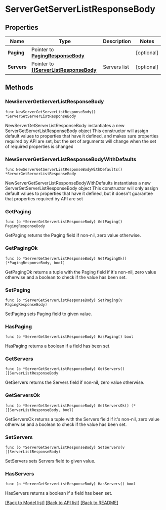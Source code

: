 # ServerGetServerListResponseBody

## Properties

Name | Type | Description | Notes
------------ | ------------- | ------------- | -------------
**Paging** | Pointer to [**PagingResponseBody**](PagingResponseBody.md) |  | [optional] 
**Servers** | Pointer to [**[]ServerListResponseBody**](ServerListResponseBody.md) | Servers list | [optional] 

## Methods

### NewServerGetServerListResponseBody

`func NewServerGetServerListResponseBody() *ServerGetServerListResponseBody`

NewServerGetServerListResponseBody instantiates a new ServerGetServerListResponseBody object
This constructor will assign default values to properties that have it defined,
and makes sure properties required by API are set, but the set of arguments
will change when the set of required properties is changed

### NewServerGetServerListResponseBodyWithDefaults

`func NewServerGetServerListResponseBodyWithDefaults() *ServerGetServerListResponseBody`

NewServerGetServerListResponseBodyWithDefaults instantiates a new ServerGetServerListResponseBody object
This constructor will only assign default values to properties that have it defined,
but it doesn't guarantee that properties required by API are set

### GetPaging

`func (o *ServerGetServerListResponseBody) GetPaging() PagingResponseBody`

GetPaging returns the Paging field if non-nil, zero value otherwise.

### GetPagingOk

`func (o *ServerGetServerListResponseBody) GetPagingOk() (*PagingResponseBody, bool)`

GetPagingOk returns a tuple with the Paging field if it's non-nil, zero value otherwise
and a boolean to check if the value has been set.

### SetPaging

`func (o *ServerGetServerListResponseBody) SetPaging(v PagingResponseBody)`

SetPaging sets Paging field to given value.

### HasPaging

`func (o *ServerGetServerListResponseBody) HasPaging() bool`

HasPaging returns a boolean if a field has been set.

### GetServers

`func (o *ServerGetServerListResponseBody) GetServers() []ServerListResponseBody`

GetServers returns the Servers field if non-nil, zero value otherwise.

### GetServersOk

`func (o *ServerGetServerListResponseBody) GetServersOk() (*[]ServerListResponseBody, bool)`

GetServersOk returns a tuple with the Servers field if it's non-nil, zero value otherwise
and a boolean to check if the value has been set.

### SetServers

`func (o *ServerGetServerListResponseBody) SetServers(v []ServerListResponseBody)`

SetServers sets Servers field to given value.

### HasServers

`func (o *ServerGetServerListResponseBody) HasServers() bool`

HasServers returns a boolean if a field has been set.


[[Back to Model list]](../README.md#documentation-for-models) [[Back to API list]](../README.md#documentation-for-api-endpoints) [[Back to README]](../README.md)


